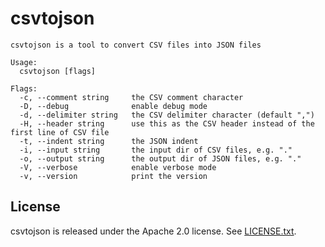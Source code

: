 # csvtojson

```
csvtojson is a tool to convert CSV files into JSON files

Usage:
  csvtojson [flags]

Flags:
  -c, --comment string     the CSV comment character
  -D, --debug              enable debug mode
  -d, --delimiter string   the CSV delimiter character (default ",")
  -H, --header string      use this as the CSV header instead of the first line of CSV file
  -t, --indent string      the JSON indent
  -i, --input string       the input dir of CSV files, e.g. "."
  -o, --output string      the output dir of JSON files, e.g. "."
  -V, --verbose            enable verbose mode
  -v, --version            print the version
```

## License

csvtojson is released under the Apache 2.0 license. See [LICENSE.txt](https://github.com/qqshfox/csvtojson/blob/master/LICENSE.txt).
